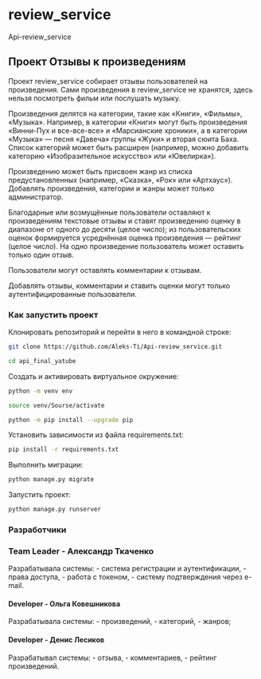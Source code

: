 # review_service

Api-review_service

## Проект Отзывы к произведениям

Проект review_service собирает отзывы пользователей на произведения.
Сами произведения в review_service не хранятся, здесь нельзя посмотреть
фильм или послушать музыку.

Произведения делятся на категории, такие как «Книги», «Фильмы», «Музыка».
Например, в категории «Книги» могут быть произведения «Винни-Пух и все-все-все»
и «Марсианские хроники», а в категории «Музыка» — песня «Давеча» группы «Жуки»
и вторая сюита Баха. Список категорий может быть расширен (например, можно добавить
категорию «Изобразительное искусство» или «Ювелирка»).

Произведению может быть присвоен жанр из списка предустановленных
(например, «Сказка», «Рок» или «Артхаус»).
Добавлять произведения, категории и жанры может только администратор.

Благодарные или возмущённые пользователи оставляют к произведениям
текстовые отзывы и ставят произведению оценку в диапазоне
от одного до десяти (целое число); из пользовательских оценок формируется
усреднённая оценка произведения — рейтинг (целое число).
На одно произведение пользователь может оставить только один отзыв.

Пользователи могут оставлять комментарии к отзывам.

Добавлять отзывы, комментарии и ставить оценки могут только
аутентифицированные пользователи.

### Как запустить проект

Клонировать репозиторий и перейти в него в командной строке:

```bash
git clone https://github.com/Aleks-Ti/Api-review_service.git
```

```bash
cd api_final_yatube
```

Cоздать и активировать виртуальное окружение:

```bash
python -m venv env
```

```bash
source venv/Sourse/activate
```

```bash
python -m pip install --upgrade pip
```

Установить зависимости из файла requirements.txt:

```bash
pip install -r requirements.txt
```

Выполнить миграции:

```bash
python manage.py migrate
```

Запустить проект:

```bash
python manage.py runserver
```

### Разработчики

### Team Leader - Александр Ткаченко

Разрабатывала системы:
    - система регистрации и аутентификации,
    - права доступа,
    - работа с токеном,
    - систему подтверждения через e-mail.

#### Developer - Ольга Ковешникова

Разрабатывала системы:
    - произведений,
    - категорий,
    - жанров;

#### Developer - Денис Лесиков

Разрабатывал системы:
    - отзыва,
    - комментариев,
    - рейтинг произведений.
